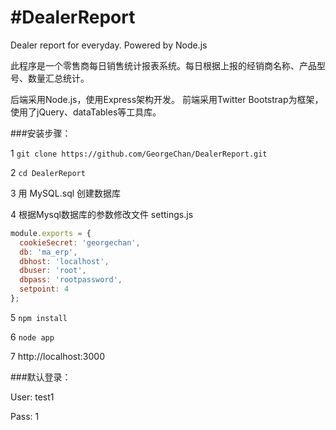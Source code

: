 #DealerReport
============

Dealer report for everyday.
Powered by Node.js

此程序是一个零售商每日销售统计报表系统。每日根据上报的经销商名称、产品型号、数量汇总统计。

后端采用Node.js，使用Express架构开发。
前端采用Twitter Bootstrap为框架，使用了jQuery、dataTables等工具库。


###安装步骤：

1 `git clone https://github.com/GeorgeChan/DealerReport.git`

2 `cd DealerReport`

3 用 MySQL.sql 创建数据库

4 根据Mysql数据库的参数修改文件 settings.js

```javascript
module.exports = {
  cookieSecret: 'georgechan',
  db: 'ma_erp',
  dbhost: 'localhost',
  dbuser: 'root',
  dbpass: 'rootpassword',
  setpoint: 4
};
```

5  `npm install`

6  `node app`

7  http://localhost:3000

###默认登录：

User: test1

Pass: 1
